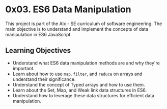 # 0x03. ES6 Data Manipulation

This project is part of the Alx - SE curriculum of software engineering. The main objective is to understand and implement the concepts of data manipulation in ES6 JavaScript.

## Learning Objectives

- Understand what ES6 data manipulation methods are and why they're important.
- Learn about how to use `map`, `filter`, and `reduce` on arrays and understand their significance.
- Understand the concept of Typed arrays and how to use them.
- Learn about the Set, Map, and Weak link data structures in ES6.
- Understand how to leverage these data structures for efficient data manipulation.
